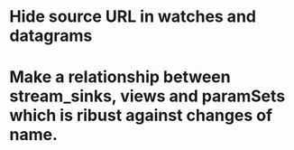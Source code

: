 
# Hide source URL in watches and datagrams
# Make a relationship between stream_sinks, views and paramSets which is ribust against changes of name.
